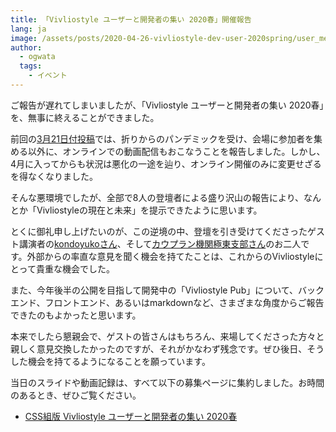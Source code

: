 ```yaml
---
title: 「Vivliostyle ユーザーと開発者の集い 2020春」開催報告
lang: ja
image: /assets/posts/2020-04-26-vivliostyle-dev-user-2020spring/user_meetup_1200x630.png
author:
  - ogwata
  tags:
    - イベント
---
```

ご報告が遅れてしまいましたが、「Vivliostyle ユーザーと開発者の集い 2020春」を、無事に終えることができました。

前回の[3月21日付投稿](https://vivliostyle.org/ja/blog/2020/03/21/We-will-hold-Vivliostyle-User-and-Developer-Gathering-Spring-2020/)では、折りからのパンデミックを受け、会場に参加者を集める以外に、オンラインでの動画配信もおこなうことを報告しました。しかし、4月に入ってからも状況は悪化の一途を辿り、オンライン開催のみに変更せざるを得なくなりました。

そんな悪環境でしたが、全部で8人の登壇者による盛り沢山の報告により、なんとか「Vivliostyleの現在と未来」を提示できたように思います。

とくに御礼申し上げたいのが、この逆境の中、登壇を引き受けてくださったゲスト講演者の[kondoyukoさん](https://twitter.com/kondoyuko)、そして[カウプラン機関極東支部さん](https://twitter.com/_kauplan)のお二人です。外部からの率直な意見を聞く機会を持てたことは、これからのVivliostyleにとって貴重な機会でした。

また、今年後半の公開を目指して開発中の「Vivliostyle Pub」について、バックエンド、フロントエンド、あるいはmarkdownなど、さまざまな角度からご報告できたのもよかったと思います。

本来でしたら懇親会で、ゲストの皆さんはもちろん、来場してくださった方々と親しく意見交換したかったのですが、それがかなわず残念です。ぜひ後日、そうした機会を持てるようになることを願っています。

当日のスライドや動画記録は、すべて以下の募集ページに集約しました。お時間のあるとき、ぜひご覧ください。

- [ CSS組版 Vivliostyle ユーザーと開発者の集い 2020春](https://vivliostyle.connpass.com/event/170939/presentation/)
